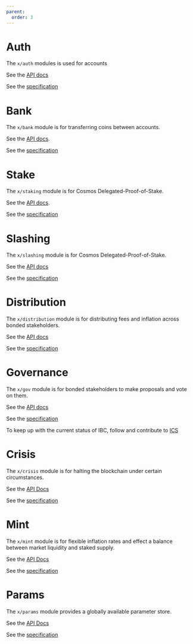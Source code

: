 ```yaml
---
parent:
  order: 3
---
```


# Auth 

The `x/auth` modules is used for accounts

See the [API docs](https://godoc.org/github.com/cosmos/cosmos-sdk/x/auth)

See the [specification](https://github.com/cosmos/cosmos-sdk/tree/master/docs/spec/auth)

# Bank

The `x/bank` module is for transferring coins between accounts.

See the [API docs](https://godoc.org/github.com/cosmos/cosmos-sdk/x/bank).

See the [specification](https://github.com/cosmos/cosmos-sdk/tree/master/docs/spec/bank)

# Stake

The `x/staking` module is for Cosmos Delegated-Proof-of-Stake.

See the [API docs](https://godoc.org/github.com/cosmos/cosmos-sdk/x/staking).

See the
[specification](https://github.com/cosmos/cosmos-sdk/tree/master/docs/spec/staking)

# Slashing

The `x/slashing` module is for Cosmos Delegated-Proof-of-Stake.

See the [API docs](https://godoc.org/github.com/cosmos/cosmos-sdk/x/slashing)

See the
[specification](https://github.com/cosmos/cosmos-sdk/tree/master/docs/spec/slashing)

# Distribution

The `x/distribution` module is for distributing fees and inflation across bonded
stakeholders.

See the [API docs](https://godoc.org/github.com/cosmos/cosmos-sdk/x/distribution)

See the
[specification](https://github.com/cosmos/cosmos-sdk/tree/master/docs/spec/distribution)

# Governance

The `x/gov` module is for bonded stakeholders to make proposals and vote on them.

See the [API docs](https://godoc.org/github.com/cosmos/cosmos-sdk/x/gov)

See the
[specification](https://github.com/cosmos/cosmos-sdk/tree/master/docs/spec/governance)

To keep up with the current status of IBC, follow and contribute to [ICS](https://github.com/cosmos/ics)

# Crisis

The `x/crisis` module is for halting the blockchain under certain circumstances.

See the [API Docs](https://godoc.org/github.com/cosmos/cosmos-sdk/x/crisis)

See the [specification](https://github.com/cosmos/cosmos-sdk/blob/master/docs/spec/crisis)

# Mint

The `x/mint` module is for flexible inflation rates and effect a balance between market liquidity and staked supply.

See the [API Docs](https://godoc.org/github.com/cosmos/cosmos-sdk/x/mint)

See the [specification](https://github.com/cosmos/cosmos-sdk/blob/master/docs/spec/mint)

# Params

The `x/params` module provides a globally available parameter store.

See the [API Docs](https://godoc.org/github.com/cosmos/cosmos-sdk/x/params)

See the [specification](https://github.com/cosmos/cosmos-sdk/blob/master/docs/spec/params)
